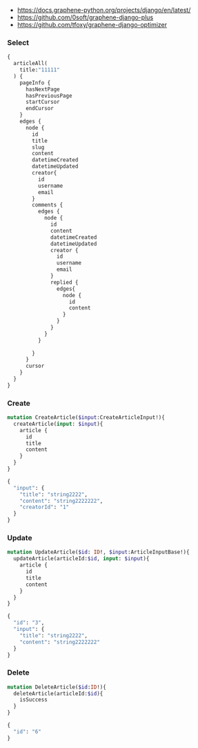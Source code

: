 
* https://docs.graphene-python.org/projects/django/en/latest/
* https://github.com/0soft/graphene-django-plus
* https://github.com/tfoxy/graphene-django-optimizer

### Select
```graphql
{
  articleAll(
    title:"11111"
  ) {
    pageInfo {
      hasNextPage
      hasPreviousPage
      startCursor
      endCursor
    }
    edges {
      node {
        id
        title
        slug
        content
      	datetimeCreated
        datetimeUpdated
        creator{
          id
          username
          email
        }
        comments {
          edges {
            node {
              id
              content
              datetimeCreated
              datetimeUpdated
              creator {
                id
                username
                email
              }
              replied {
                edges{
                  node {
                    id
                    content
                  }
                }
              }
            }
          }
          
        }
      }
      cursor
    }
  }
}
```


### Create
```graphql
mutation CreateArticle($input:CreateArticleInput!){
  createArticle(input: $input){
    article {
      id
      title
      content
    }
  }
}

{ 
  "input": {
    "title": "string2222", 
    "content": "string2222222",  
    "creatorId": "1"
  }
}
```

### Update
```graphql
mutation UpdateArticle($id: ID!, $input:ArticleInputBase!){
  updateArticle(articleId:$id, input: $input){
    article {
      id
      title
      content
    }
  }
}

{ 
  "id": "3",
  "input": {
    "title": "string2222", 
    "content": "string2222222"
  }
}
```

### Delete
```graphql
mutation DeleteArticle($id:ID!){
  deleteArticle(articleId:$id){
    isSuccess
  }
}

{ 
  "id": "6"
}
```